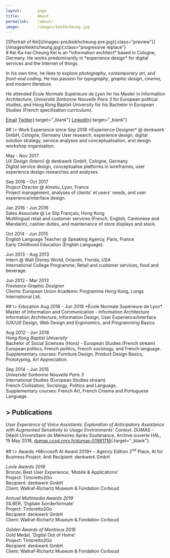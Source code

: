 ```yaml
---
layout:       page
title:        About
permalink:    /about/
image:        /images/keikhcheung.jpg
---
```


<div class="photo entry" markdown="1">
[![Portrait of Kei](/images-pre/keikhcheung-pre.jpg){:class="preview"}](/images/keikhcheung.jpg){:class="progressive replace"}
</div>

<div class="entry" markdown="1">
# Kei Ka-hei Cheung
Kei is an *information architect* based in Cologne, Germany. He works predominantly in *experience design* for digital services and the Internet of things.

In his own time, he likes to explore *photography*, *contemporary art*, and *front-end coding*. He has passion for *typography*, *graphic design*, *cinema*, and *modern literature*.

He attended <i>École Normale Supérieure de Lyon</i> for his Master in Information Architecture, <i>Université Sorbonne Nouvelle Paris 3</i> for European political studies, and Hong Kong Baptist University for his Bachelor in European Studies (French specilisation curriculum).


[Email](mailto:kei.khcheung@gmail.com)
[Twitter](https://twitter.com/keikhcheung){:target="_blank"}
[LinkedIn](https://www.linkedin.com/in/kei-cheung/){:target="_blank"}
</div>

<div class="entry wide" markdown="1">
## \> Work Experience
since Sep 2018  
*Experience Designer* @ denkwerk GmbH, Cologne, Germany  
User research, experience design, digital solution strategy, service analyses and conceptualisation, and design workshop organisation.

May - Nov 2017  
*UX Design (Intern)* @ denkwerk GmbH, Cologne, Germany  
Digital service design, conceptualise platforms in wireframes, user experience design researches and analyses.

Sep 2016 - Oct 2017  
*Project Director* @ AInsitu, Lyon, France  
Project management, analyses of clients' et users' needs, and user experience/interface design.

Jan 2016 - Jun 2016  
Sales Associate @ Le Slip Français, Hong Kong  
Multilingual retail and customer services (French, English, Cantonese and Mandarin), cashier duties, and maintenance of store displays and stock.

Oct 2014 - Jun 2015  
English Language Teacher @ Speaking Agency, Paris, France  
Early Childhood Education (English Language).

Jun 2013 - Aug 2013  
Intern @ Walt Disney World, Orlando, Florida, USA  
International College Programme; Retail and customer services, food and beverage.

Jun 2012 - Mar 2013  
*Freelance Graphic Designer*  
Clients: European Union Academic Programme Hong Kong, Longs International Ltd.
</div>

<div class="entry wide" markdown="1">
## \> Education
Aug 2016 - Jun 2018  
*École Normale Supérieure de Lyon*  
Master of Information and Communication - Information Architecture  
Information Architecture, Information Design, User Experience/Interface (UX/UI) Design, Web Design and Ergonomics, and Programming Basics.

Aug 2012 - Jun 2018  
*Hong Kong Baptist University*  
Bachelor of Social Sciences (Hons) - European Studies (French stream)  
European politics, French politics, French sociology, and French language.  
Supplementary courses: Furniture Design, Product Design Basics, Prototyping, Art Appreciation.

Sep 2014 - Jun 2015  
*Université Sorbonne Nouvelle Paris 3*  
International Studies (European Studies stream)  
French Civilisation, Sociology, Politics and Language.  
Supplementary courses: French Art, French Cinema and Portuguese Language.

## \> Publications
*<i>User Experience of Voice Assistants: Exploration of Anticipatory Assistance with Augmented Sensitivity to Usage Environments' Context</i>*. DUMAS - Dépôt Universitaire de Mémoires Après Soutenance, Archive ouverte HAL, 15 May 2018, [dumas.ccsd.cnrs.fr/dumas-01981716](https://dumas.ccsd.cnrs.fr/dumas-01981716){:target="_blank"}.
</div>

<div class="entry" markdown="1">
## \> Awards
*Microsoft AI Award 2019* – Agency Edition  
2<sup>nd</sup> Place, AI for Business  
Project: Ardi  
Recipient: denkwerk GmbH

*Lovie Awards 2018*  
Bronze, Best User Experience, ‘Mobile & Applications’  
Project: Tintoretto2Go  
Recipient: denkwerk GmbH  
Client: Wallraf-Richartz Museum & Fondation Corboud

*Annual Multimedia Awards 2019*  
SILBER, ‘Digitale Sonderformate’  
Project: Tintoretto2Go  
Recipient: denkwerk GmbH  
Client: Wallraf-Richartz Museum & Fondation Corboud

*Golden Awards of Montreux 2018*  
Gold Medal, ‘Digital Out of Home’  
Project: Tintoretto2Go  
Recipient: denkwerk GmbH  
Client: Wallraf-Richartz Museum & Fondation Corboud
</div>